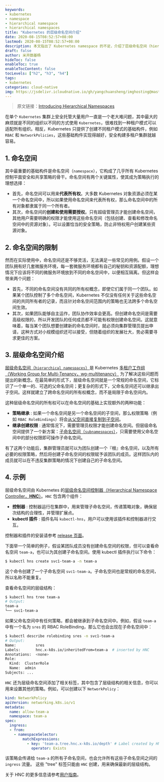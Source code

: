 ```yaml
---
keywords:
- kubernetes
- namespace
- hierarchical namespace
- hierarchical namespaces
title: "Kubernetes 的层级命名空间介绍"
date: 2020-08-15T08:52:57+08:00
lastmod: 2020-08-15T08:52:57+08:00
description: 本文指出了 Kubernetes namespace 的不足，介绍了层级命名空间（hierarchical namespaces）是如何弥补这些不足的。
draft: false
author: 米开朗基杨
hideToc: false
enableToc: true
enableTocContent: false
tocLevels: ["h2", "h3", "h4"]
tags:
- kubernetes
categories: cloud-native
img: https://jsdelivr.icloudnative.io/gh/yangchuansheng/imghosting@master/img/20200817090632.png
---
```


> 原文链接：[Introducing Hierarchical Namespaces](https://kubernetes.io/blog/2020/08/14/introducing-hierarchical-namespaces/)

在单个 `Kubernetes` 集群上安全托管大量用户一直是一个老大难问题，其中最大的麻烦就是不同的组织以不同的方式使用 `Kubernetes`，很难找到一种租户模式可以适配所有组织。相反，Kubernetes 只提供了创建不同租户模式的基础构件，例如 `RBAC` 和 `NetworkPolicies`，这些基础构件实现得越好，安全构建多租户集群就越容易。

## 1. 命名空间

其中最重要的基础构件是命名空间（`namespace`），它构成了几乎所有 Kubernetes 控制平面安全和共享策略的骨干。命名空间有两个关键属性，使其成为策略执行的理想选择：

+ 首先，命名空间可以用来**代表所有权**。大多数 Kubernetes 对象资源必须在某一个命名空间中，所以如果使用命名空间来代表所有权，那么命名空间中的所有对象都隶属于同一个所有者。
+ 其次，命名空间的**创建和使用需要授权**。只有超级管理员才能创建命名空间，其他用户需要明确的权限才能使用这些命名空间（包括创建、查看和修改命名空间中的资源对象）。可以设置恰当的安全策略，防止非特权用户创建某些资源对象。

## 2. 命名空间的限制

然而在实际使用中，命名空间还是不够灵活，无法满足一些常见的用例。假设一个团队拥有好几套微服务环境，每一套微服务环境都有自己的秘钥和资源配额，理想情况下应该将不同的微服务环境放到不同的命名空间中，以便相互隔离。但这样会带来两个问题：

+ 首先，不同的命名空间没有共同的所有权概念，即使它们属于同一个团队。如果某个团队控制了多个命名空间，Kubernetes 不仅没有任何关于这些命名空间的共同所有者的记录，而且针对命名空间范围内的策略也无法跨多个命名空间生效。
+ 其次，如果团队能够自主运作，团队协作效率会更高。但创建命名空间是需要高级权限的，所以开发团队的任何成员都不可能有权限创建命名空间。这就意味着，每当某个团队想要创建新的命名空间时，就必须向集群管理员提出申请，这种方式对小规模组织还可以接受，但随着组织的发展壮大，势必需要寻求更佳的方案。

## 3. 层级命名空间介绍

[层级命名空间（`hierarchical namespaces`）](https://github.com/kubernetes-sigs/multi-tenancy/blob/master/incubator/hnc/docs/user-guide/concepts.md#basic)是 Kubernetes [多租户工作组（Working Group for Multi-Tenancy，wg-multitenancy）](https://github.com/kubernetes-sigs/multi-tenancy) 为了解决这些问题而提出的新概念。在最简单的形式下，层级命名空间就是一个常规的命名空间，它标识了一个单一的、可选的父命名空间；更复杂的形式下，父命名空间还可以继承出子空间。这样就建立了跨命名空间的所有权概念，而不是局限于命名空间内。

这种层级命名空间的所有权可以在命名空间的基础上实现额外的两种功能：

+ **策略继承** : 如果一个命名空间是另一个命名空间的子空间，那么权限策略（例如 `RBAC RoleBindings`）将会[从父空间直接复制到子空间](https://github.com/kubernetes-sigs/multi-tenancy/blob/master/incubator/hnc/docs/user-guide/concepts.md#basic-propagation)。
+ **继承创建权限** : 通常情况下，需要管理员权限才能创建命名空间。但层级命名空间提供了一个新方案：[子命名空间（`subnamespaces`）](https://github.com/kubernetes-sigs/multi-tenancy/blob/master/incubator/hnc/docs/user-guide/concepts.md#basic-subns)，只需要使用父命名空间中的部分权限即可操作子命名空间。

有了这两个功能后，集群管理员就可以为团队创建一个『根』命名空间，以及所有必要的权限策略，然后将创建子命名空间的权限赋予该团队的成员。这样团队内的成员就可以在不违反集群策略的情况下创建自己的子命名空间。

## 4. 示例

层级命名空间由 Kubernetes 的[层级命名空间控制器（Hierarchical Namespace Controller，**HNC**）](https://github.com/kubernetes-sigs/multi-tenancy/tree/master/incubator/hnc)。`HNC` 包含两个组件：

+ **控制器** : 控制器运行在集群中，用来管理子命名空间，传递策略对象，确保层次结构的合理性，并管理扩展点。
+ **kubectl 插件** : 插件名叫 `kubectl-hns`，用户可以使用该插件和控制器进行交互。

控制器和插件的安装请参考 [release 页面](https://github.com/kubernetes-sigs/multi-tenancy/releases)。

下面举一个简单的例子，假设某团队成员没有创建命名空间的权限，但可以查看命名空间 `team-a`，也可以为其创建子命名空间。使用 kubectl 插件执行以下命令：

```bash
$ kubectl hns create svc1-team-a -n team-a
```

这个命令创建了一个子命名空间 `svc1-team-a`。子命名空间也是常规的命名空间，所以名称不能重复。

查看命名空间的层级结构：

```bash
$ kubectl hns tree team-a
# Output:
team-a
└── svc1-team-a
```

如果父命名空间中有任何策略，都会被继承到子命名空间中。例如，假设  `team-a` 中有一个名为 `sres` 的 RBAC RoleBinding，那么它也会出现在子命名空间中：

```bash
$ kubectl describe rolebinding sres -n svc1-team-a
# Output:
Name:         sres
Labels:       hnc.x-k8s.io/inheritedFrom=team-a  # inserted by HNC
Annotations:  <none>
Role:
  Kind:  ClusterRole
  Name:  admin
Subjects: ...
```

`HNC` 还为层级命名空间添加了相关标签，其中包含了层级结构的相关信息，你可以用来设置其他的策略。例如，可以创建以下 `NetworkPolicy`：

```yaml
kind: NetworkPolicy
apiVersion: networking.k8s.io/v1
metadata:
  name: allow-team-a
  namespace: team-a
spec:
  ingress:
  - from:
    - namespaceSelector:
        matchExpressions:
          - key: 'team-a.tree.hnc.x-k8s.io/depth' # Label created by HNC
            operator: Exists
```

该策略会传递给 `team-a` 的所有子命名空间，也会允许所有这些子命名空间之间的 `ingress` 流量。 这些 "tree" 标签只能由 `HNC` 创建，用来确保最新的层级结构。

关于 HNC 的更多信息请参考[用户指南](https://github.com/kubernetes-sigs/multi-tenancy/tree/master/incubator/hnc/docs/user-guide)。